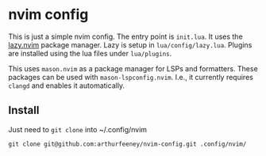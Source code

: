 # nvim config

This is just a simple nvim config. The entry point is `init.lua`.
It uses the [lazy.nvim](https://github.com/folke/lazy.nvim) package manager. Lazy
is setup in `lua/config/lazy.lua`. Plugins are installed using the lua files 
under `lua/plugins`.

This uses `mason.nvim` as a package manager for LSPs and formatters. These packages
can be used with `mason-lspconfig.nvim`. I.e., it currently requires `clangd` and 
enables it automatically.

## Install

Just need to `git clone` into ~/.config/nvim

```console
git clone git@github.com:arthurfeeney/nvim-config.git .config/nvim/
```
